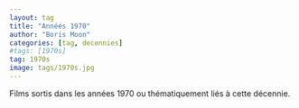 ```yaml
---
layout: tag
title: "Années 1970"
author: "Boris Moon"
categories: [tag, decennies]
#tags: [1970s]
tag: 1970s
image: tags/1970s.jpg
---
```


Films sortis dans les années 1970 ou thématiquement liés à cette décennie.
